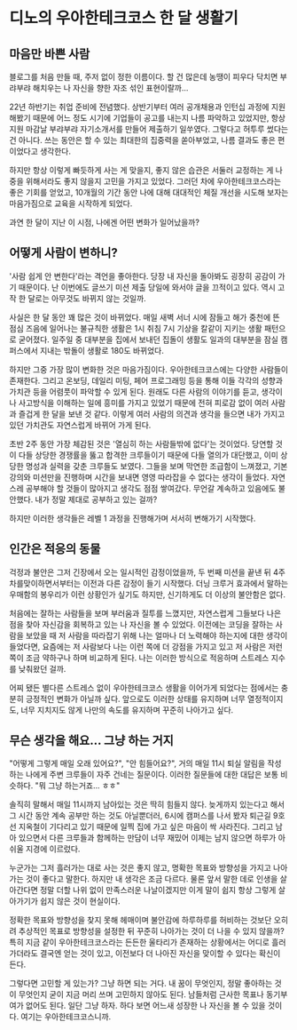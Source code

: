 # 디노의 우아한테크코스 한 달 생활기

## 마음만 바쁜 사람

블로그를 처음 만들 때, 주저 없이 정한 이름이다.
할 건 많은데 농땡이 피우다 닥치면 부랴부랴 해치우는 나 자신을 향한 자조 섞인 표현이랄까...

22년 하반기는 취업 준비에 전념했다.
상반기부터 여러 공개채용과 인턴십 과정에 지원해봤기 때문에 어느 정도 시기에 기업들이 공고를 내는지 나름 파악하고 있었지만, 항상 지원 마감날 부랴부랴 자기소개서를 만들어 제출하기 일쑤였다.
그렇다고 허투루 썼다는 건 아니다. 쓰는 동안은 할 수 있는 최대한의 집중력을 쏟아부었고, 나름 결과도 좋은 편이었다고 생각한다.

하지만 항상 이렇게 빠듯하게 사는 게 맞을지, 좋지 않은 습관은 서둘러 교정하는 게 나중을 위해서라도 좋지 않을지 고민을 가지고 있었다.
그러던 차에 우아한테크코스라는 좋은 기회를 얻었고, 10개월의 기간 동안 나에 대해 대대적인 체질 개선을 시도해 보자는 마음가짐으로 교육을 시작하게 되었다.

과연 한 달이 지난 이 시점, 나에겐 어떤 변화가 일어났을까?

## 어떻게 사람이 변하니?

'사람 쉽게 안 변한다'라는 격언을 좋아한다.
당장 내 자신을 돌아봐도 굉장히 공감이 가기 때문이다.
난 이번에도 글쓰기 미션 제출 당일에 와서야 글을 끄적이고 있다.
역시 고작 한 달로는 아무것도 바뀌지 않는 것일까.

사실은 한 달 동안 꽤 많은 것이 바뀌었다.
매일 새벽 서너 시에 잠들고 해가 중천에 뜬 점심 즈음에 일어나는 불규칙한 생활은 1시 취침 7시 기상을 칼같이 지키는 생활 패턴으로 굳어졌다.
일주일 중 대부분을 집에서 보내던 집돌이 생활도 일과의 대부분을 잠실 캠퍼스에서 지내는 밖돌이 생활로 180도 바뀌었다.

하지만 그중 가장 많이 변화한 것은 마음가짐이다.
우아한테크코스에는 다양한 사람들이 존재한다.
그리고 온보딩, 데일리 미팅, 페어 프로그래밍 등을 통해 이들 각각의 성향과 가치관 등을 어렴풋이 파악할 수 있게 된다.
원래도 다른 사람의 이야기를 듣고, 생각이나 사고방식을 이해하는 일에 흥미를 가지고 있었기 때문에 전혀 피로감 없이 여러 사람과 즐겁게 한 달을 보낸 것 같다.
이렇게 여러 사람의 의견과 생각을 들으면 내가 가지고 있던 가치관도 자연스럽게 바뀌어 가게 된다.

초반 2주 동안 가장 체감된 것은 '열심히 하는 사람들밖에 없다'는 것이었다.
당연할 것이 다들 상당한 경쟁률을 뚫고 합격한 크루들이기 때문에 다들 열의가 대단했고, 이미 상당한 명성과 실력을 갖춘 크루들도 보였다.
그들을 보며 막연한 조급함이 느껴졌고, 기본 강의와 미션만을 진행하며 시간을 보내면 영영 따라잡을 수 없다는 생각이 들었다.
자연스레 공부해야 할 것들이 많아지고 생각도 점점 쌓여갔다.
무언갈 계속하고 있음에도 불안했다.
내가 정말 제대로 공부하고 있는 걸까?

하지만 이러한 생각들은 레벨 1 과정을 진행해가며 서서히 변해가기 시작했다.

## 인간은 적응의 동물

걱정과 불안은 그저 긴장에서 오는 일시적인 감정이었을까, 두 번째 미션을 끝낸 뒤 4주 차를맞이하면서부터는 이전과 다른 감정이 들기 시작했다.
더닝 크루거 효과에서 말하는 우매함의 봉우리가 이런 상황인가 싶기도 하지만, 신기하게도 더 이상의 불안함은 없다.

처음에는 잘하는 사람들을 보며 부러움과 질투를 느꼈지만, 자연스럽게 그들보다 나은 점을 찾아 자신감을 회복하고 있는 나 자신을 볼 수 있었다.
이전에는 코딩을 잘하는 사람을 보았을 때 저 사람을 따라잡기 위해 나는 얼마나 더 노력해야 하는지에 대한 생각이 들었다면,
요즘에는 저 사람보다 나는 이런 쪽에 더 강점을 가지고 있고 저 사람은 저런 쪽이 조금 약하구나 하며 비교하게 된다.
나는 이러한 방식으로 적응하며 스트레스 지수를 낮춰왔던 걸까.

어찌 됐든 별다른 스트레스 없이 우아한테크코스 생활을 이어가게 되었다는 점에서는 충분히 긍정적인 변화가 아닐까 싶다.
앞으로도 이러한 상태를 유지하며 너무 열정적이지도, 너무 지치지도 않게 나만의 속도를 유지하며 꾸준히 나아가고 싶다.

## 무슨 생각을 해요... 그냥 하는 거지

"어떻게 그렇게 매일 오래 있어요?", "안 힘들어요?", 거의 매일 11시 퇴실 알림을 작성하는 나에게 주변 크루들이 자주 건네는 질문이다.
이러한 질문들에 대한 대답은 보통 비슷하다.
"뭐 그냥 하는거죠... ㅎㅎ"

솔직히 말해서 매일 11시까지 남아있는 것은 딱히 힘들지 않다.
늦게까지 있는다고 해서 그 시간 동안 계속 공부만 하는 것도 아닐뿐더러, 6시에 캠퍼스를 나서 봤자 퇴근길 9호선 지옥철이 기다리고 있기 때문에 일찍 집에 가고 싶은 마음이 싹 사라진다.
그리고 남아 있으면서 다른 크루들과 함께하는 만담이 너무 재밌어 이제는 남지 않으면 하루가 아쉬울 지경에 이르렀다.

누군가는 그저 흘러가는 대로 사는 것은 좋지 않고, 명확한 목표와 방향성을 가지고 나아가는 것이 좋다고 말한다.
하지만 내 생각은 조금 다르다.
물론 앞서 말한 데로 인생을 살아간다면 정말 더할 나위 없이 만족스러운 나날이겠지만 이게 말이 쉽지 항상 그렇게 살아가기가 쉽지 않은 것이 현실이다.

정확한 목표와 방향성을 찾지 못해 헤매이며 불안감에 하루하루를 허비하는 것보단 오히려 추상적인 목표로 방향성을 설정한 뒤 꾸준히 나아가는 것이 더 나을 수 있지 않을까?
특히 지금 같이 우아한테크코스라는 든든한 울타리가 존재하는 상황에서는 어디로 흘러가더라도 결국엔 얻는 것이 있고, 이전보다 더 나아진 자신을 맞이할 수 있다는 확신이 든다.

그렇다면 고민할 게 있는가? 그냥 하면 되는 거다.
내 꿈이 무엇인지, 정말 좋아하는 것이 무엇인지 굳이 지금 머리 쓰며 고민하지 않아도 된다.
남들처럼 근사한 목표나 동기부여가 없어도 된다.
일단 그냥 하자.
하다 보면 어느새 성장한 나 자신을 볼 수 있을 것이다.
여기는 우아한테크코스니까.
